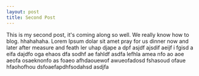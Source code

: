 ```yaml
---
layout: post
title: Second Post
---
```


This is my second post, it's coming along so well.  We really know how to blog. hhahahaha.  Lorem Ipsum dolar sit amet pray for us dinner now and later after measure and feath ler uhap djape  a dpf asjdf ajsdif aeijf i fgisd a eifa dajdfo oga ehaos dfa sodhf ae fahldf asdfa lefhla amea nfo ao aoe aeofa osaeknonfo as foaeo afhdaouewof awueofadosd fshasoud ofaue hfaohofhou dsfoaefapdhfsodahsd asdjfa
